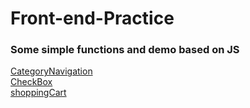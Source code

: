# Front-end-Practice
### Some simple functions and demo based on JS<br>
[CategoryNavigation](https://jiaqd1203.github.io/Front-end-Practice/CategoryNavigation/HTMLPage2.html)<br>
[CheckBox](https://jiaqd1203.github.io/Front-end-Practice/checkBox/checkBox.html)<br>
[shoppingCart](https://jiaqd1203.github.io/Front-end-Practice/shoppingCart/shoppingCart.html)<br>
